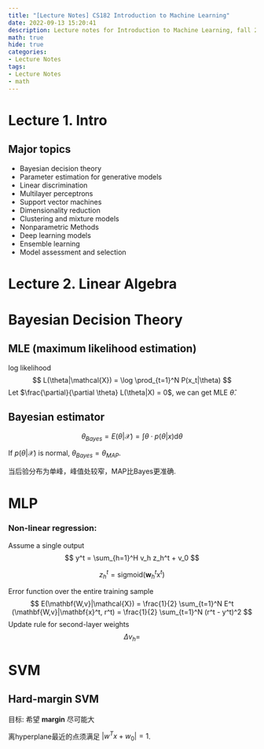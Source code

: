 ```yaml
---
title: "[Lecture Notes] CS182 Introduction to Machine Learning"
date: 2022-09-13 15:20:41
description: Lecture notes for Introduction to Machine Learning, fall 2022
math: true
hide: true
categories: 
- Lecture Notes
tags:
- Lecture Notes
- math
---
```






# Lecture 1. Intro

## Major topics

- Bayesian decision theory
- Parameter estimation for generative models
- Linear discrimination
- Multilayer perceptrons
- Support vector machines
- Dimensionality reduction
- Clustering and mixture models
- Nonparametric Methods
- Deep learning models
- Ensemble learning
- Model assessment and selection



# Lecture 2. Linear Algebra





# Bayesian Decision Theory

## MLE (maximum likelihood estimation)

log likelihood
$$
L(\theta|\mathcal{X}) = \log \prod_{t=1}^N P(x_t|\theta)
$$
Let $\frac{\partial}{\partial \theta} L(\theta|X) = 0$, we can get MLE $\hat{\theta}$.



## Bayesian estimator

$$
\theta_{Bayes} = E(\theta | \mathcal{X}) = \int \theta \cdot p(\theta|x) \mathrm{d}\theta
$$

If $p(\theta|\mathcal{X})$ is normal, $\theta_{Bayes} = \theta_{MAP}$. 

当后验分布为单峰，峰值处较窄，MAP比Bayes更准确.



# MLP

### Non-linear regression:

Assume a single output 
$$
y^t = \sum_{h=1}^H v_h z_h^t + v_0
$$

$$
z_h^t = \mathrm{sigmoid}(\mathbf{w}_h^t \mathrm{x}^t)
$$

Error function over the entire training sample
$$
E(\mathbf{W,v}|\mathcal{X}) 
= \frac{1}{2} \sum_{t=1}^N E^t (\mathbf{W,v}|\mathbf{x}^t, r^t) 
= \frac{1}{2} \sum_{t=1}^N (r^t - y^t)^2
$$
Update rule for second-layer weights
$$
\Delta{v_h} = 
$$






# SVM

## Hard-margin SVM

目标: 希望 **margin** 尽可能大

离hyperplane最近的点须满足 $|w^Tx + w_0| = 1$.

